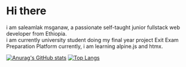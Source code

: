 # Hi there 
i am saleamlak msganaw, a passionate self-taught junior fullstack web developer from Ethiopia.  
i am currently university student doing my final year project Exit Exam Preparation Platform 
currently, i am learning alpine.js and htmx.

[![Anurag's GitHub stats](https://github-readme-stats.vercel.app/api?username=saledream)](https://github.com/anuraghazra/github-readme-stats)
[![Top Langs](https://github-readme-stats.vercel.app/api/top-langs/?username=saledream)](https://github.com/anuraghazra/github-readme-stats)
